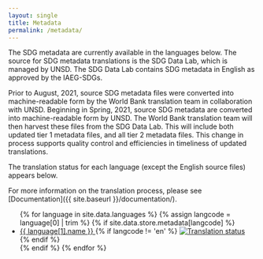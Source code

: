 ```yaml
---
layout: single
title: Metadata
permalink: /metadata/
---
```

The SDG metadata are currently available in the languages below. The source for SDG metadata translations is the SDG Data Lab, which is managed by UNSD. The SDG Data Lab contains SDG metadata in English as approved by the IAEG-SDGs. 

Prior to August, 2021, source SDG metadata files were converted into machine-readable form by the World Bank translation team in collaboration with UNSD. Beginning in Spring, 2021, source SDG metadata are converted into machine-readable form by UNSD. The World Bank translation team will then harvest these files from the SDG Data Lab. This will include both updated tier 1 metadata files, and all tier 2 metadata files. This change in process supports quality control and efficiencies in timeliness of updated translations.

The translation status for each language (except the English source files) appears below.

For more information on the translation process, please see [Documentation]({{ site.baseurl }}/documentation/).

<ul>
  {% for language in site.data.languages %}
  {% assign langcode = language[0] | trim %}
  {% if site.data.store.metadata[langcode] %}
  <li>
    <a class="btn btn--info" href="{{ site.baseurl }}/metadata/{{ language[0] }}">
      {{ language[1].name }}
    </a>
    {% if langcode != 'en' %}
    <a href="https://hosted.weblate.org/engage/sdg-metadata/{{ language[0] }}/">
      <img src="https://hosted.weblate.org/widgets/sdg-metadata/{{ language[0] }}/svg-badge.svg" alt="Translation status" />
    </a>
    {% endif %}
  </li>
  {% endif %}
  {% endfor %}
</ul>
